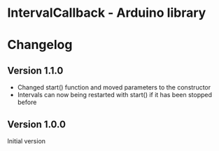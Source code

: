 # IntervalCallback - Arduino library

# Changelog

## Version 1.1.0

* Changed start() function and moved parameters to the constructor 
* Intervals can now being restarted with start() if it has been stopped before

## Version 1.0.0

Initial version